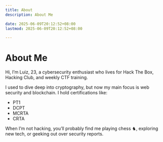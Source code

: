 ```yaml
---
title: About
description: About Me

date: 2025-06-09T20:12:52+08:00
lastmod: 2025-06-09T20:12:52+08:00

---
```


# About Me

Hi, I’m Luiz, 23, a cybersecurity enthusiast who lives for Hack The Box, Hacking Club, and weekly CTF training.  

I used to dive deep into cryptography, but now my main focus is web security and blockchain. I hold certifications like: 
- PT1
- DCPT
- MCRTA
- CRTA  

When I’m not hacking, you’ll probably find me playing chess ♞, exploring new tech, or geeking out over security reports.